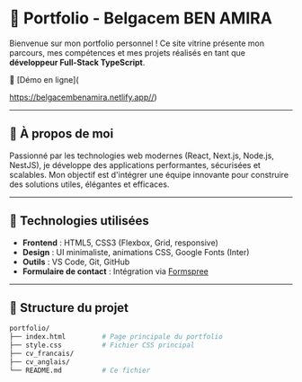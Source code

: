 # 💼 Portfolio - Belgacem BEN AMIRA

Bienvenue sur mon portfolio personnel ! Ce site vitrine présente mon parcours, mes compétences et mes projets réalisés en tant que **développeur Full-Stack TypeScript**.

🔗 [Démo en ligne](

https://belgacembenamira.netlify.app//)

---

## 🧠 À propos de moi

Passionné par les technologies web modernes (React, Next.js, Node.js, NestJS), je développe des applications performantes, sécurisées et scalables. 
Mon objectif est d'intégrer une équipe innovante pour construire des solutions utiles, élégantes et efficaces.

---

## 🧰 Technologies utilisées

- **Frontend** : HTML5, CSS3 (Flexbox, Grid, responsive)
- **Design** : UI minimaliste, animations CSS, Google Fonts (Inter)
- **Outils** : VS Code, Git, GitHub
- **Formulaire de contact** : Intégration via [Formspree](https://formspree.io)

---

## 📁 Structure du projet

```bash
portfolio/
├── index.html         # Page principale du portfolio
├── style.css          # Fichier CSS principal
├── cv_francais/
├── cv_anglais/           
└── README.md          # Ce fichier
